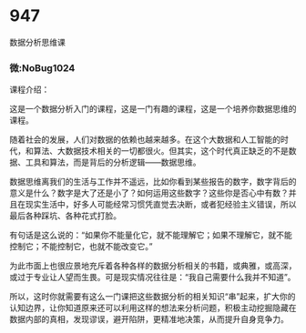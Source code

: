 # 947
数据分析思维课
### 微:NoBug1024 


课程介绍：

这是一个数据分析入门的课程，这是一门有趣的课程，这是一个培养你数据思维的课程。

随着社会的发展，人们对数据的依赖也越来越多。在这个大数据和人工智能的时代，和算法、大数据技术相关的一切都很火。但其实，这个时代真正缺乏的不是数据、工具和算法，而是背后的分析逻辑——数据思维。

数据思维离我们的生活与工作并不遥远，比如你看到某些报告的数字，数字背后的意义是什么？数字是大了还是小了？如何运用这些数字？这些你是否心中有数？并且在现实生活中，好多人可能经常习惯凭直觉去决断，或者犯经验主义错误，所以最后各种踩坑、各种花式打脸。

有句话是这么说的：“如果你不能量化它，就不能理解它；如果不理解它，就不能控制它；不能控制它，也就不能改变它。”

为此市面上也很应景地充斥着各种各样的数据分析相关的书籍，或典雅，或高深，或过于专业让人望而生畏。可是现实情况往往是：“我自己需要什么我并不知道”。

所以，这时你就需要有这么一门课把这些数据分析的相关知识“串”起来，扩大你的认知边界，让你知道原来还可以利用这样的想法来分析问题，积极主动挖掘隐藏在数据内部的真相，发现谬误，避开陷阱，更精准地决策，从而提升自身竞争力。
